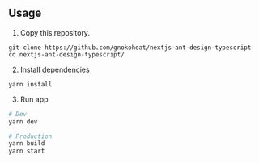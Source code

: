 ## Usage
1. Copy this repository.
```
git clone https://github.com/gnokoheat/nextjs-ant-design-typescript
cd nextjs-ant-design-typescript/
```
2. Install dependencies
```
yarn install
```

3. Run app
``` bash
# Dev
yarn dev

# Production
yarn build
yarn start
```
